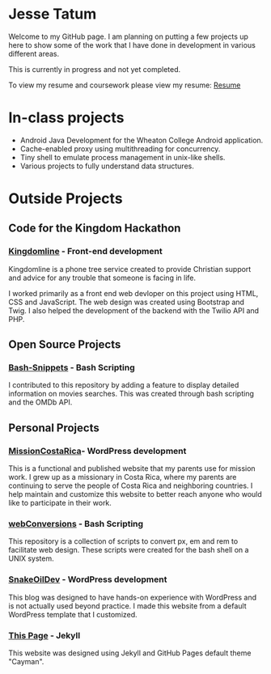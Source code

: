 # Jesse Tatum

Welcome to my GitHub page. 
I am planning on putting a few projects up here to show some of the work that I have done in development in various different areas. 

This is currently in progress and not yet completed.

To view my resume and coursework please view my resume: [Resume](/docs/JesseTatumResume.pdf)

# In-class projects
* Android Java Development for the Wheaton College Android application.
* Cache-enabled proxy using multithreading for concurrency.
* Tiny shell to emulate process management in unix-like shells.
* Various projects to fully understand data structures.

# Outside Projects
## Code for the Kingdom Hackathon
### [Kingdomline](/klweb/web/index.html) - Front-end development

Kingdomline is a phone tree service created to provide Christian support and advice for any trouble that someone is facing in life.

I worked primarily as a front end web devloper on this project using HTML, CSS and JavaScript. 
The web design was created using Bootstrap and Twig. 
I also helped the development of the backend with the Twilio API and PHP.

## Open Source Projects

### [Bash-Snippets](https://github.com/alexanderepstein/Bash-Snippets) - Bash Scripting
I contributed to this repository by adding a feature to display detailed information on movies searches. This was created through bash scripting and the OMDb API.

## Personal Projects

### [MissionCostaRica](http://missioncostarica.com)- WordPress development
This is a functional and published website that my parents use for mission work. 
I grew up as a missionary in Costa Rica, where my parents are continuing to serve the people of Costa Rica and neighboring countries.
I help maintain and customize this website to better reach anyone who would like to participate in their work.

### [webConversions](https://github.com/JTatum95/webConversions) - Bash Scripting
This repository is a collection of scripts to convert px, em and rem to facilitate web design. These scripts were created for the bash shell on a UNIX system.

### [SnakeOilDev](https://snakeoildev.wordpress.com) - WordPress development 
This blog was designed to have hands-on experience with WordPress and is not actually used beyond practice. I made this website from a default WordPress template that I customized.

### [This Page](JTatum95.github.io) - Jekyll
This website was designed using Jekyll and GitHub Pages default theme "Cayman".
